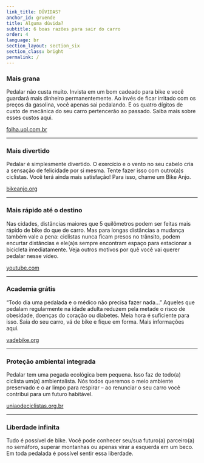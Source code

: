 ```yaml
---
link_title: DÚVIDAS?
anchor_id: gruende
title: Alguma dúvida? 
subtitle: 6 boas razões para sair do carro
order: 4
language: br
section_layout: section_six
section_class: bright
permalink: /
---
```


### Mais grana
Pedalar não custa muito. Invista em um bom cadeado para bike e você guardará mais dinheiro permanentemente. Ao invés de ficar irritado com os preços da gasolina, você apenas sai pedalando. E os quatro dígitos de custo de mecânica do seu carro pertencerão ao passado. Saiba mais sobre esses custos aqui.

<a href="http://www1.folha.uol.com.br/cotidiano/2014/07/1492663-carro-e-moto-absorvem-79-do-custo-da-mobilidade-urbana-diz-pesquisa.shtml" target="_blank">folha.uol.com.br</a>

***

### Mais divertido
Pedalar é simplesmente divertido. O exercício e o vento no seu cabelo cria a sensação de felicidade por si mesma. Tente fazer isso com outro(a)s ciclistas. Você terá ainda mais satisfação! Para isso, chame um Bike Anjo.

<a href="http://bikeanjo.org/" target="_blank">bikeanjo.org</a>

***

### Mais rápido até o destino
Nas cidades, distâncias maiores que 5 quilômetros podem ser feitas mais rápido de bike do que de carro. Mas para longas distâncias a mudança também vale a pena: ciclistas nunca ficam presos no trânsito, podem encurtar distâncias e ele(a)s sempre encontram espaço para estacionar a bicicleta imediatamente. Veja outros motivos por quê você vai querer pedalar nesse vídeo.

<a href="https://www.youtube.com/watch?v=HWLIcTl2ork" target="_blank">youtube.com</a>

***

### Academia grátis
“Todo dia uma pedalada e o médico não precisa fazer nada...” Aqueles que pedalam regularmente na idade adulta reduzem pela metade o risco de obesidade, doenças do coração ou diabetes. Meia hora é suficiente para isso. Saia do seu carro, vá de bike e fique em forma. Mais informações aqui.

<a href="http://vadebike.org/2008/08/pedalar-no-transito-nao-faz-mal-para-a-saude/" target="_blank">vadebike.org<a>

***

### Proteção ambiental integrada
Pedalar tem uma pegada ecológica bem pequena. Isso faz de todo(a) ciclista um(a) ambientalista. Nós todos queremos o meio ambiente preservado e o ar limpo para respirar – ao renunciar o seu carro você contribui para um futuro habitável. 


<a href="http://www.uniaodeciclistas.org.br/posicionamentos/a-bicicleta-e-os-ods/" target="_blank">uniaodeciclistas.org.br<a>

***

### Liberdade infinita
Tudo é possível de bike. Você pode conhecer seu/sua futuro(a) parceiro(a) no semáforo, superar montanhas ou apenas virar a esquerda em um beco. Em toda pedalada é possível sentir essa liberdade.
